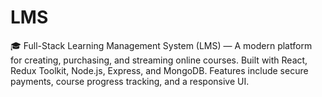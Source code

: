 # LMS
🎓 Full-Stack Learning Management System (LMS) — A modern platform for creating, purchasing, and streaming online courses. Built with React, Redux Toolkit, Node.js, Express, and MongoDB. Features include secure payments, course progress tracking, and a responsive UI.

